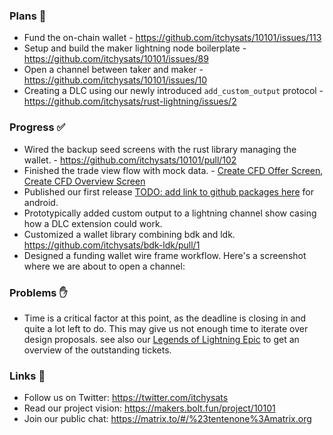 ### Plans 📆

- Fund the on-chain wallet - https://github.com/itchysats/10101/issues/113
- Setup and build the maker lightning node boilerplate - https://github.com/itchysats/10101/issues/89
- Open a channel between taker and maker - https://github.com/itchysats/10101/issues/10
- Creating a DLC using our newly introduced `add_custom_output` protocol - https://github.com/itchysats/rust-lightning/issues/2

### Progress ✅

- Wired the backup seed screens with the rust library managing the wallet. - https://github.com/itchysats/10101/pull/102
- Finished the trade view flow with mock data. - [Create CFD Offer Screen](https://github.com/itchysats/10101/issues/87), [Create CFD Overview Screen](https://github.com/itchysats/10101/issues/115)
- Published our first release [TODO: add link to github packages here](https://addlink.github.com) for android.
- Prototypically added custom output to a lightning channel show casing how a DLC extension could work.
- Customized a wallet library combining bdk and ldk. https://github.com/itchysats/bdk-ldk/pull/1
- Designed a funding wallet wire frame workflow. Here's a screenshot where we are about to open a channel:

[](../assets/2022-11-09_Mock-DashboardOpeningChannel.png)

### Problems ✋

- Time is a critical factor at this point, as the deadline is closing in and quite a lot left to do. This may give us not enough time to iterate over design proposals. see also our [Legends of Lightning Epic](https://github.com/itchysats/10101/issues/130) to get an overview of the outstanding tickets.

### Links 🔗

- Follow us on Twitter: https://twitter.com/itchysats
- Read our project vision: https://makers.bolt.fun/project/10101
- Join our public chat: https://matrix.to/#/%23tentenone%3Amatrix.org
